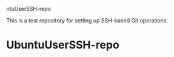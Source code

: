ntuUserSSH-repo

This is a test repository for setting up SSH-based Git operations.
# UbuntuUserSSH-repo
